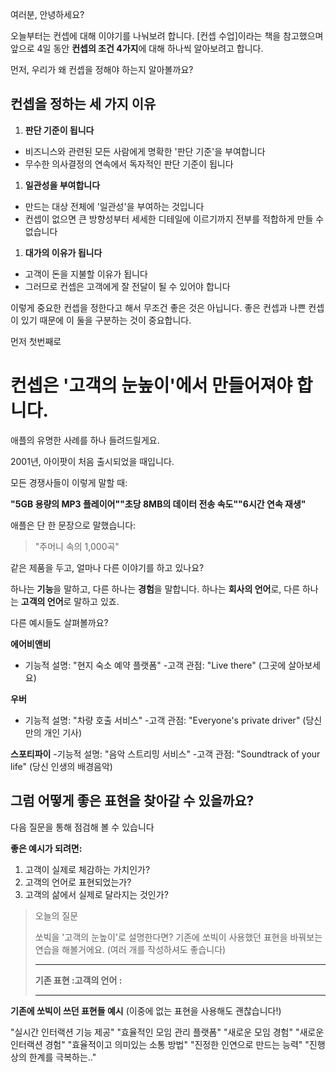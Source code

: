 여러분, 안녕하세요?

오늘부터는 컨셉에 대해 이야기를 나눠보려 합니다. [컨셉 수업]이라는 책을 참고했으며 앞으로 4일 동안 **컨셉의 조건 4가지**에 대해 하나씩 알아보려고 합니다.

먼저, 우리가 왜 컨셉을 정해야 하는지 알아볼까요?

## 컨셉을 정하는 세 가지 이유

1. **판단 기준이 됩니다**

- 비즈니스와 관련된 모든 사람에게 명확한 '판단 기준'을 부여합니다
- 무수한 의사결정의 연속에서 독자적인 판단 기준이 됩니다

1. **일관성을 부여합니다**

- 만드는 대상 전체에 '일관성'을 부여하는 것입니다
- 컨셉이 없으면 큰 방향성부터 세세한 디테일에 이르기까지 전부를 적합하게 만들 수 없습니다

1. **대가의 이유가 됩니다**

- 고객이 돈을 지불할 이유가 됩니다
- 그러므로 컨셉은 고객에게 잘 전달이 될 수 있어야 합니다

이렇게 중요한 컨셉을 정한다고 해서 무조건 좋은 것은 아닙니다. 좋은 컨셉과 나쁜 컨셉이 있기 때문에 이 둘을 구분하는 것이 중요합니다.

먼저 첫번째로

# 컨셉은 '고객의 눈높이'에서 만들어져야 합니다.

애플의 유명한 사례를 하나 들려드릴게요.

2001년, 아이팟이 처음 출시되었을 때입니다.

모든 경쟁사들이 이렇게 말할 때:

**"5GB 용량의 MP3 플레이어""초당 8MB의 데이터 전송 속도""6시간 연속 재생"**

애플은 단 한 문장으로 말했습니다:

> "주머니 속의 1,000곡"

같은 제품을 두고, 얼마나 다른 이야기를 하고 있나요?

하나는 **기능**을 말하고, 다른 하나는 **경험**을 말합니다. 하나는 **회사의 언어**로, 다른 하나는 **고객의 언어**로 말하고 있죠.

다른 예시들도 살펴볼까요?

**에어비앤비**

- 기능적 설명: "현지 숙소 예약 플랫폼" -고객 관점: "Live there" (그곳에 살아보세요)

**우버**

- 기능적 설명: "차량 호출 서비스" -고객 관점: "Everyone's private driver" (당신만의 개인 기사)

**스포티파이** -기능적 설명: "음악 스트리밍 서비스" -고객 관점: "Soundtrack of your life" (당신 인생의 배경음악)

## 그럼 어떻게 좋은 표현을 찾아갈 수 있을까요?

다음 질문을 통해 점검해 볼 수 있습니다

**좋은 예시가 되려면:**

1. 고객이 실제로 체감하는 가치인가?
2. 고객의 언어로 표현되었는가?
3. 고객의 삶에서 실제로 달라지는 것인가?

> 오늘의 질문
> 
> 쏘빅을 '고객의 눈높이'로 설명한다면? 기존에 쏘빅이 사용했던 표현을 바꿔보는 연습을 해볼거에요. (여러 개를 작성하셔도 좋습니다)
> 
> ---
> 
> **기존 표현 :고객의 언어 :**
> 
> ---

**기존에 쏘빅이 쓰던 표현들 예시** (이중에 없는 표현을 사용해도 괜찮습니다!)

"실시간 인터랙션 기능 제공" "효율적인 모임 관리 플랫폼" "새로운 모임 경험" "새로운 인터랙션 경험" "효율적이고 의미있는 소통 방법" "진정한 인연으로 만드는 능력" "진행상의 한계를 극복하는.."